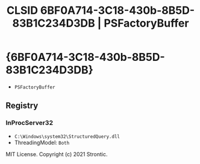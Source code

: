 ﻿---
title: "CLSID 6BF0A714-3C18-430b-8B5D-83B1C234D3DB | PSFactoryBuffer"
excerpt: What is COM-Object CLSID 6BF0A714-3C18-430b-8B5D-83B1C234D3DB?
---

# {6BF0A714-3C18-430b-8B5D-83B1C234D3DB}

* `PSFactoryBuffer`

## Registry


### InProcServer32

* `C:\Windows\system32\StructuredQuery.dll`
* ThreadingModel: `Both`

MIT License. Copyright (c) 2021 Strontic.


